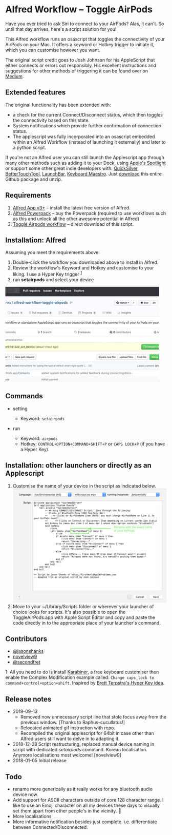 Alfred Workflow – Toggle AirPods
=====================

Have you ever tried to ask Siri to connect to your AirPods? Alas, it can't. So until that day arrives, here's a script solution for you!

This Alfred workflow runs an osascript that toggles the connectivity of your AirPods on your Mac. It offers a keyword or Hotkey trigger to initiate it, which you can customise however you want.

The original script credit goes to Josh Johnson for his AppleScript that either connects or errors out responsibly. His excellent instructions and suggestions for other methods of triggering it can be found over on [Medium](https://medium.com/@secondfret/how-to-connect-your-airpods-to-your-mac-with-a-keyboard-shortcut-9d72e786993b).

## Extended features
The original functionality has been extended with:

* a check for the current Connect/Disconnect status, which then toggles the connectivity based on this state.
* System notifications which provide further confirmation of connection status.
* The applescript was fully incorporated into an osascript embedded within an Alfred Workflow (instead of launching it externally) and later to a python script.

If you're not an Alfred user you can still launch the Applescript app through many other methods such as adding it to your Dock, using [Apple's Spotlight](https://support.apple.com/en-us/HT204014)  or support some other great indie developers with: [QuickSilver](https://qsapp.com), [BetterTouchTool](https://www.boastr.net), [LaunchBar](https://www.obdev.at/products/launchbar/index.html),  [Keyboard Maestro](https://www.keyboardmaestro.com/main/).  Just [download](https://github.com/jasonshanks/alfred-workflow-toggle-airpods/archive/master.zip) this entire Github package and unzip.

## Requirements
1. [Alfred App v3+](http://www.alfredapp.com/#download) – install the latest free version of Alfred.
2. [Alfred Powerpack](https://www.alfredapp.com/powerpack/buy/) – buy the Powerpack (required to use workflows such as this and unlock all the other awesome potential in Alfred)
3. [Toggle Airpods workflow](https://raw.github.com/jasonshanks/alfred-workflow-toggle-airpods/master/toggle-airpods.alfredworkflow) – direct download of this script.

## Installation: Alfred
Assuming you meet the requirements above:
1. Double-click the workflow you downloaded above to install in Alfred.
2. Review the workflow's Keyword and  Hotkey and customise to your liking. I use a Hyper Key trigger <sup>[1](#fn1)</sup>	
3. run **setairpods** and select your device

![Assigning bluetooth device with the setairpods command](images/setairpods.gif)

## Commands
- setting
  - Keyword: `setairpods`

- run
  - Keyword: `airpods`
  - Hotkey: `CONTROL+OPTION+COMMAND+SHIFT+P` or `CAPS LOCK+P` (if you have  a Hyper Key).

## Installation: other launchers or directly as an Applescript

1. Customise the name of your device in the script as indicated below. ![Customise device name here.](images/edit-osascript.png)
2. Move to your ~/Library/Scripts folder or wherever your launcher of choice looks for scripts. It's also possible to open the ToggleAirPods.app with Apple Script Editor and copy and paste the code directly in to the appropriate place of your launcher's command.

## Contributors
- [@jasonshanks](https://github.com/jasonshanks)
- [novelview9](https://github.com/novelview9)
- [@secondfret](https://github.com/secondfret)

<a name="fn1">1</a>: All you need to do is install  [Karabiner](https://pqrs.org/osx/karabiner/index.html), a free keyboard customiser then enable the Complex Modification example called: `Change caps_lock to command+control+option+shift`. Inspired by [Brett Terpstra's Hyper Key idea](http://brettterpstra.com/2012/12/08/a-useful-caps-lock-key/).

## Release notes
* 2019-09-13
	- Removed now unnecessary script line that stole focus away from the previous window. [Thanks to Raphus-cucullatus!]
	- Relocated animated gif instruction with repo.
	- Recompiled the original applescript for 64bit in case other than Alfred users still want to delve in to adapting it.
* 2018-12-28 Script restructuring, replaced manual device naming in script with dedicated *setairpods* command. Korean localisation. Anymore localisations most welcome! [novelview9]
* 2018-01-05 Initial release

## Todo
* rename more generically as it really works for any bluetooth audio device now.
* Add support for ASCII characters outside of core 128 character range. I like to use an Emoji character on all my devices these days to visually set them apart from other people's in the vicinity. &#x1F917;
* More localisations
* More informative notification besides just complete. i.e. differentiate between Connected/Disconnected.
